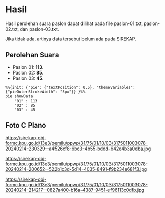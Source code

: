 # Hasil

Hasil perolehan suara paslon dapat dilihat pada file paslon-01.txt, paslon-02.txt, dan paslon-03.txt.

Jika tidak ada, artinya data tersebut belum ada pada SIREKAP.

## Perolehan Suara

 * Paslon 01: **113**.
 * Paslon 02: **85**.
 * Paslon 03: **45**.

```mermaid
%%{init: {"pie": {"textPosition": 0.5}, "themeVariables": {"pieOuterStrokeWidth": "5px"}} }%%
pie showData
    "01" : 113
    "02" : 85
    "03" : 45
```
## Foto C Plano

https://sirekap-obj-formc.kpu.go.id/13e3/pemilu/ppwp/31/75/01/10/03/3175011003078-20240214-230329--a4526cf8-6bc3-4b55-bddd-642e4b3a0eba.jpg

https://sirekap-obj-formc.kpu.go.id/13e3/pemilu/ppwp/31/75/01/10/03/3175011003078-20240214-200652--522b1c3d-5d14-4035-8491-f9b234e681f3.jpg

https://sirekap-obj-formc.kpu.go.id/13e3/pemilu/ppwp/31/75/01/10/03/3175011003078-20240214-214217--0827a400-b16a-4387-9451-ef96113c0dfb.jpg
